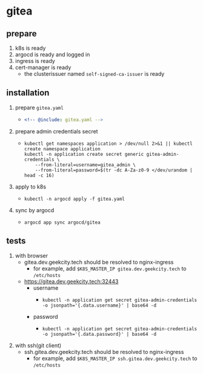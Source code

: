 # gitea

## prepare

1. k8s is ready
2. argocd is ready and logged in
3. ingress is ready
4. cert-manager is ready
    * the clusterissuer named `self-signed-ca-issuer` is ready

## installation

1. prepare `gitea.yaml`
    * ```yaml
      <!-- @include: gitea.yaml -->
      ```
2. prepare admin credentials secret
    * ```shell
      kubectl get namespaces application > /dev/null 2>&1 || kubectl create namespace application
      kubectl -n application create secret generic gitea-admin-credentials \
          --from-literal=username=gitea_admin \
          --from-literal=password=$(tr -dc A-Za-z0-9 </dev/urandom | head -c 16)
      ```
3. apply to k8s
    * ```shell
      kubectl -n argocd apply -f gitea.yaml
      ```
4. sync by argocd
    * ```shell
      argocd app sync argocd/gitea
      ```

## tests

1. with browser
    * gitea.dev.geekcity.tech should be resolved to nginx-ingress
        + for example, add `$K8S_MASTER_IP gitea.dev.geekcity.tech` to `/etc/hosts`
    * https://gitea.dev.geekcity.tech:32443
        + username
            * ```shell
              kubectl -n application get secret gitea-admin-credentials -o jsonpath='{.data.username}' | base64 -d
              ```
        + password
            * ```shell
              kubectl -n application get secret gitea-admin-credentials -o jsonpath='{.data.password}' | base64 -d
              ```
2. with ssh(git client)
    * ssh.gitea.dev.geekcity.tech should be resolved to nginx-ingress
        + for example, add `$K8S_MASTER_IP ssh.gitea.dev.geekcity.tech` to `/etc/hosts`
